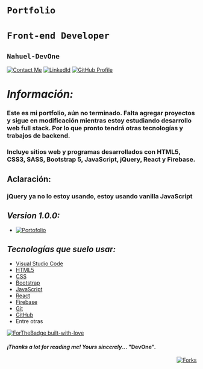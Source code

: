 # **`Portfolio`** 
# **`Front-end Developer`**
## **`Nahuel-DevOne`**

[![Contact Me](https://img.shields.io/badge/Email-informational?style=for-the-badge&logo=Mail.Ru&logoColor=fff&color=23272d)](mailto:nahue.developer1@gmail.com)
[![LinkedId](https://img.shields.io/badge/LinkedIn-informational?style=for-the-badge&logo=linkedin&logoColor=fff&color=23272d)](https://www.linkedin.com/in/nahuel-developer/)
[![GitHub Profile](https://img.shields.io/badge/GitHub-informational?style=for-the-badge&logo=GitHub&logoColor=fff&color=23272d)](https://github.com/Nahuel-DevOne)

# *Información:*

### Este es mi portfolio, aún no terminado. Falta agregar proyectos y sigue en modificación mientras estoy estudiando desarrollo web full stack. Por lo que pronto tendrá otras tecnologías y trabajos de backend.
### Incluye sitios web y programas desarrollados con HTML5, CSS3, SASS, Bootstrap 5, JavaScript, jQuery, React y Firebase.
## Aclaración:
### jQuery ya no lo estoy usando, estoy usando vanilla JavaScript


## *Version 1.0.0:*

- [![Portofolio](https://img.shields.io/badge/Portfolio-informational?style=for-the-badge&logo=github&logoColor=fff&color=23272d)](https://nahuel-devone.github.io/portfolio/)

## *Tecnologías que suelo usar:*

- [Visual Studio Code](https://code.visualstudio.com/)
- [HTML5](https://developer.mozilla.org/es/docs/Glossary/HTML5)
- [CSS](https://developer.mozilla.org/es/docs/Web/CSS)
- [Bootstrap](https://getbootstrap.com/)
- [JavaScript](https://developer.mozilla.org/es/docs/Web/JavaScript)
- [React](https://es.reactjs.org/)
- [Firebase](https://firebase.google.com/)
- [Git](https://git-scm.com/)
- [GitHub](https://github.com/)
- Entre otras

[![ForTheBadge built-with-love](http://ForTheBadge.com/images/badges/built-with-love.svg)](https://GitHub.com/Nahuel-Devone/)

#### *¡Thanks a lot for reading me!* _Yours sincerely_... "**DevOne**".

<div align="right">

  <!-- Contador de forks -->
  [![Forks][forks-shield]][forks-url]

  <!-- MARKDOWN LINKS & IMAGES -->
  <!-- https://www.markdownguide.org/basic-syntax/#reference-style-links -->
  [forks-shield]: https://img.shields.io/github/forks/nahuel-devone/ReadMeTemplate?style=for-the-badge
  [forks-url]: https://github.com/nahuel-devone/ReadMeTemplate/network/members

</div>

